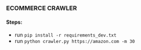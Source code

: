 ### ECOMMERCE CRAWLER

#### Steps:

- run `pip install -r requirements_dev.txt`
- run `python crawler.py https://amazon.com -m 30`
